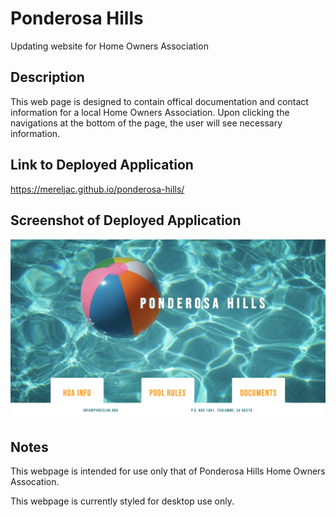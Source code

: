 # Ponderosa Hills
Updating website for Home Owners Association


## Description 
This web page is designed to contain offical documentation and contact information for a local Home Owners Association. Upon clicking the navigations at the bottom of the page, the user will see necessary information. 

## Link to Deployed Application 
https://mereljac.github.io/ponderosa-hills/

## Screenshot of Deployed Application 
![alt text](./assets/images/deployedapplication.png)

## Notes 
This webpage is intended for use only that of Ponderosa Hills Home Owners Assocation. 

This webpage is currently styled for desktop use only. 
